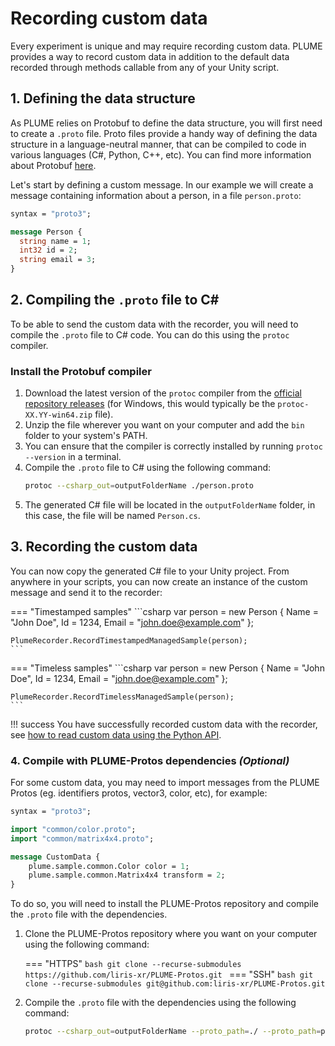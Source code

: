 # Recording custom data

Every experiment is unique and may require recording custom data. PLUME provides a way to record custom data in addition to the default data recorded through methods callable from any of your Unity script.

## 1. Defining the data structure

As PLUME relies on Protobuf to define the data structure, you will first need to create a `.proto` file. Proto files provide a handy way of defining the data structure in a language-neutral manner, that can be compiled to code in various languages (C#, Python, C++, etc). You can find more information about Protobuf [here](https://developers.google.com/protocol-buffers).

Let's start by defining a custom message. In our example we will create a message containing information about a person, in a file `person.proto`:

```proto
syntax = "proto3";

message Person {
  string name = 1;
  int32 id = 2;
  string email = 3;
}
```

## 2. Compiling the `.proto` file to C\#

To be able to send the custom data with the recorder, you will need to compile the `.proto` file to C# code. You can do this using the `protoc` compiler.

### Install the Protobuf compiler

1. Download the latest version of the `protoc` compiler from the [official repository releases](https://github.com/protocolbuffers/protobuf/releases/tag/v26.1) (for Windows, this would typically be the `protoc-XX.YY-win64.zip` file).
2. Unzip the file wherever you want on your computer and add the `bin` folder to your system's PATH.
3. You can ensure that the compiler is correctly installed by running `protoc --version` in a terminal.
4. Compile the `.proto` file to C# using the following command:
    ```bash
    protoc --csharp_out=outputFolderName ./person.proto
    ```
5. The generated C# file will be located in the `outputFolderName` folder, in this case, the file will be named `Person.cs`.

## 3. Recording the custom data

You can now copy the generated C# file to your Unity project. From anywhere in your scripts, you can now create an instance of the custom message and send it to the recorder:

=== "Timestamped samples"
    ```csharp
    var person = new Person
    {
        Name = "John Doe",
        Id = 1234,
        Email = "john.doe@example.com"
    };

    PlumeRecorder.RecordTimestampedManagedSample(person);
    ```

=== "Timeless samples"
    ```csharp
    var person = new Person
    {
        Name = "John Doe",
        Id = 1234,
        Email = "john.doe@example.com"
    };

    PlumeRecorder.RecordTimelessManagedSample(person);
    ```

!!! success
    You have successfully recorded custom data with the recorder, see [how to read custom data using the Python API](../../python/advanced/reading-custom-data.md).

### 4. Compile with PLUME-Protos dependencies *(Optional)*

For some custom data, you may need to import messages from the PLUME Protos (eg. identifiers protos, vector3, color, etc), for example:

```proto
syntax = "proto3";

import "common/color.proto";
import "common/matrix4x4.proto";

message CustomData {
    plume.sample.common.Color color = 1;
    plume.sample.common.Matrix4x4 transform = 2;
}
```

To do so, you will need to install the PLUME-Protos repository and compile the `.proto` file with the dependencies.

1. Clone the PLUME-Protos repository where you want on your computer using the following command:

    === "HTTPS"
        ```bash
        git clone --recurse-submodules https://github.com/liris-xr/PLUME-Protos.git
        ```
    === "SSH"
        ```bash
        git clone --recurse-submodules git@github.com:liris-xr/PLUME-Protos.git
        ```

2. Compile the `.proto` file with the dependencies using the following command:

    ```bash
    protoc --csharp_out=outputFolderName --proto_path=./ --proto_path=path/to/PLUME-Protos/ ./custom_data.proto
    ```
